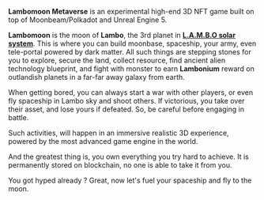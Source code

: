 **Lambomoon Metaverse** is an experimental high-end 3D NFT game built on top of Moonbeam/Polkadot and Unreal Engine 5.

**Lambomoon** is the moon of **Lambo**, the 3rd planet in **[L.A.M.B.O solar system](https://wiki.lambomoon.xyz/Lambo-Solar-System-aada66a6247e41819d1cc03be8f5f8b3)**. This is where you can build moonbase, spaceship, your army, even tele-portal powered by dark matter. All such things are stepping stones for you to explore, secure the land, collect resource, find ancient alien technology blueprint, and fight with monster to earn **Lambonium** reward on outlandish planets in a far-far away galaxy from earth.

When getting bored, you can always start a war with other players, or even fly spaceship in Lambo sky and shoot others. If victorious, you take over their asset, and lose yours if defeated. So, be careful before engaging in battle.

Such activities, will happen in an immersive realistic 3D experience, powered by the most advanced game engine in the world.

And the greatest thing is, you own everything you try hard to achieve. It is permanently stored on blockchain, no one is able to take it from you.

You got hyped already ? Great, now let's fuel your spaceship and fly to the moon.